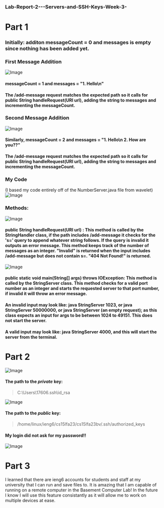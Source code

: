 ### Lab-Report-2---Servers-and-SSH-Keys-Week-3-
# Part 1
### Initially: additon messageCount = 0 and messages is empty since nothing has been added yet.

### First Message Addition
![Image](CSE15_SS_M1.png)
#### messageCount = 1 and messages = "1. Hello\n" 
#### The /add-message request matches the expected path so it calls for public String handleRequest(URI url), adding the string to messages and incrementing the messageCount.

### Second Message Addition
![Image](CSE15_SS_M2.png)
#### Similarly,  messageCount = 2 and messages = "1. Hello\n 2. How are you??"
#### The /add-message request matches the expected path so it calls for public String handleRequest(URI url), adding the string to messages and incrementing the messageCount.

### My Code 
(I based my code entirely off of the NumberServer.java file from wavelet)
![Image](String_Code_CS15.png)

### Methods:
![Image](String_Code_CS15class1.png)
#### public String handleRequest(URI url) : This method is called by the StringHandler class, if the path includes /add-message it checks for the 's=' query to append whatever string follows. If the query is invalid it outputs an error message. This method keeps track of the number of messages as an integer. "Invalid" is returned when the input includes **/add-message** but does not contain **s=**. "404 Not Found!" is returned.

![Image](String_Code_CS15class1.png)
#### public static void main(String[] args) throws IOException: This method is called by the StringServer class. This method checks for a valid port number as an integer and starts the requested server to that port number, if invalid it will throw an error message.
#### An invalid input may look like: java StringServer 1023, or java StringServer 50000000, or java StringServer (an empty request); as this class expects an input for args to be between 1024 to 49151. This does not start the server.
#### A valid input may look like: java StringServer 4000, and this will start the server from the terminal.

# Part 2
![Image](Private_CS15.png)

#### The path to the *private* key:

> C:\Users\17606\.ssh\id_rsa

![Image](public_cs15.png)

#### The path to the *public* key:

>  /home/linux/ieng6/cs15lfa23/cs15lfa23bv/.ssh/authorized_keys

#### My login did not ask for my password!!

![Image](Without_Pass_CS15.png)


# Part 3

I learned that there are ieng6 accounts for students and staff at my  university that I can run and save files to. It is amazing that I am capable of running on a remote computer in the Basement Computer Lab!
In the future I know I will use this feature consistantly as it will allow me to work on multiple devices at ease. 
